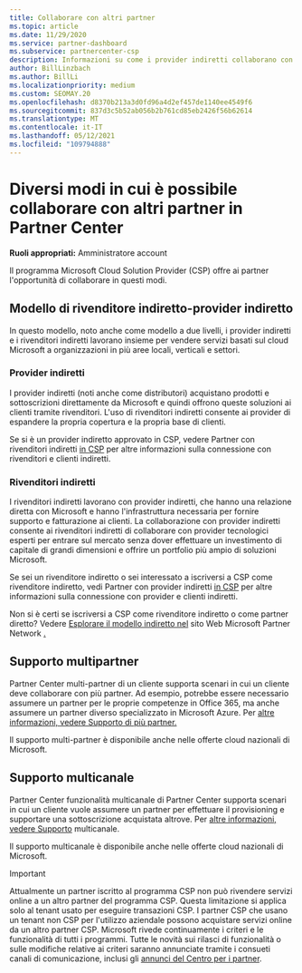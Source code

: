 ```yaml
---
title: Collaborare con altri partner
ms.topic: article
ms.date: 11/29/2020
ms.service: partner-dashboard
ms.subservice: partnercenter-csp
description: Informazioni su come i provider indiretti collaborano con i rivenditori indiretti nel programma Cloud Solution Provider (CSP) e determinano il ruolo più giusto per l'utente.
author: BillLinzbach
ms.author: BillLi
ms.localizationpriority: medium
ms.custom: SEOMAY.20
ms.openlocfilehash: d8370b213a3d0fd96a4d2ef457de1140ee4549f6
ms.sourcegitcommit: 837d3c5b52ab056b2b761cd85eb2426f56b62614
ms.translationtype: MT
ms.contentlocale: it-IT
ms.lasthandoff: 05/12/2021
ms.locfileid: "109794888"
---
```

# <a name="different-ways-you-can-work-with-other-partners-in-partner-center"></a>Diversi modi in cui è possibile collaborare con altri partner in Partner Center

**Ruoli appropriati:** Amministratore account

Il programma Microsoft Cloud Solution Provider (CSP) offre ai partner l'opportunità di collaborare in questi modi.

## <a name="indirect-provider-indirect-reseller-model"></a>Modello di rivenditore indiretto-provider indiretto

In questo modello, noto anche come modello a due livelli, i provider indiretti e i rivenditori indiretti lavorano insieme per vendere servizi basati sul cloud Microsoft a organizzazioni in più aree locali, verticali e settori.

### <a name="indirect-providers"></a>Provider indiretti

I provider indiretti (noti anche come distributori) acquistano prodotti e sottoscrizioni direttamente da Microsoft e quindi offrono queste soluzioni ai clienti tramite rivenditori. L'uso di rivenditori indiretti consente ai provider di espandere la propria copertura e la propria base di clienti.

Se si è un provider indiretto approvato in CSP, vedere Partner con rivenditori indiretti [in CSP](indirect-provider-tasks-in-partner-center.md) per altre informazioni sulla connessione con rivenditori e clienti indiretti.

### <a name="indirect-resellers"></a>Rivenditori indiretti

I rivenditori indiretti lavorano con provider indiretti, che hanno una relazione diretta con Microsoft e hanno l'infrastruttura necessaria per fornire supporto e fatturazione ai clienti. La collaborazione con provider indiretti consente ai rivenditori indiretti di collaborare con provider tecnologici esperti per entrare sul mercato senza dover effettuare un investimento di capitale di grandi dimensioni e offrire un portfolio più ampio di soluzioni Microsoft.

Se sei un rivenditore indiretto o sei interessato a iscriversi a CSP come rivenditore indiretto, vedi Partner con provider indiretti [in CSP](indirect-reseller-tasks-in-partner-center.md) per altre informazioni sulla connessione con provider e clienti indiretti.

Non si è certi se iscriversi a CSP come rivenditore indiretto o come partner diretto? Vedere [Esplorare il modello indiretto nel](https://partner.microsoft.com/cloud-solution-provider/indirect) sito Web Microsoft Partner Network [.](https://partner.microsoft.com)

## <a name="multi-partner-support"></a>Supporto multipartner

Partner Center multi-partner di un cliente supporta scenari in cui un cliente deve collaborare con più partner. Ad esempio, potrebbe essere necessario assumere un partner per le proprie competenze in Office 365, ma anche assumere un partner diverso specializzato in Microsoft Azure. Per [altre informazioni, vedere Supporto di più partner.](multipartner.md)

Il supporto multi-partner è disponibile anche nelle offerte cloud nazionali di Microsoft.

## <a name="multi-channel-support"></a>Supporto multicanale

Partner Center funzionalità multicanale di Partner Center supporta scenari in cui un cliente vuole assumere un partner per effettuare il provisioning e supportare una sottoscrizione acquistata altrove. Per [altre informazioni, vedere Supporto](multichannel.md) multicanale.

Il supporto multicanale è disponibile anche nelle offerte cloud nazionali di Microsoft.

> [!IMPORTANT]  
> Attualmente un partner iscritto al programma CSP non può rivendere servizi online a un altro partner del programma CSP. Questa limitazione si applica solo al tenant usato per eseguire transazioni CSP. I partner CSP che usano un tenant non CSP per l'utilizzo aziendale possono acquistare servizi online da un altro partner CSP. Microsoft rivede continuamente i criteri e le funzionalità di tutti i programmi. Tutte le novità sui rilasci di funzionalità o sulle modifiche relative ai criteri saranno annunciate tramite i consueti canali di comunicazione, inclusi gli [annunci del Centro per i partner](announcements/index.md).
